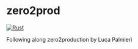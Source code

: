 # zero2prod

[![Rust](https://github.com/gglyptodon/zero2prod/actions/workflows/rust.yml/badge.svg)](https://github.com/gglyptodon/zero2prod/actions/workflows/rust.yml)

Following along zero2production by Luca Palmieri 
